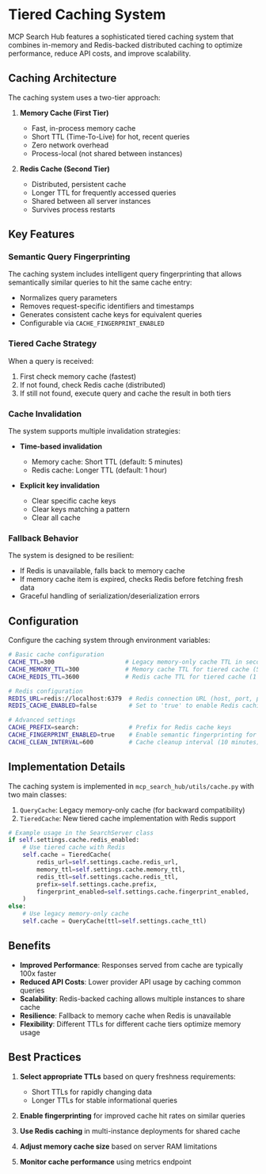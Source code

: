 # Tiered Caching System

MCP Search Hub features a sophisticated tiered caching system that combines in-memory and Redis-backed distributed caching to optimize performance, reduce API costs, and improve scalability.

## Caching Architecture

The caching system uses a two-tier approach:

1. **Memory Cache (First Tier)**
   - Fast, in-process memory cache
   - Short TTL (Time-To-Live) for hot, recent queries
   - Zero network overhead
   - Process-local (not shared between instances)

2. **Redis Cache (Second Tier)**
   - Distributed, persistent cache
   - Longer TTL for frequently accessed queries
   - Shared between all server instances
   - Survives process restarts

## Key Features

### Semantic Query Fingerprinting

The caching system includes intelligent query fingerprinting that allows semantically similar queries to hit the same cache entry:

- Normalizes query parameters
- Removes request-specific identifiers and timestamps
- Generates consistent cache keys for equivalent queries
- Configurable via `CACHE_FINGERPRINT_ENABLED`

### Tiered Cache Strategy

When a query is received:

1. First check memory cache (fastest)
2. If not found, check Redis cache (distributed)
3. If still not found, execute query and cache the result in both tiers

### Cache Invalidation

The system supports multiple invalidation strategies:

- **Time-based invalidation**
  - Memory cache: Short TTL (default: 5 minutes)
  - Redis cache: Longer TTL (default: 1 hour)

- **Explicit key invalidation**
  - Clear specific cache keys
  - Clear keys matching a pattern
  - Clear all cache

### Fallback Behavior

The system is designed to be resilient:

- If Redis is unavailable, falls back to memory cache
- If memory cache item is expired, checks Redis before fetching fresh data
- Graceful handling of serialization/deserialization errors

## Configuration

Configure the caching system through environment variables:

```bash
# Basic cache configuration
CACHE_TTL=300                    # Legacy memory-only cache TTL in seconds (for backward compatibility)
CACHE_MEMORY_TTL=300             # Memory cache TTL for tiered cache (5 minutes)
CACHE_REDIS_TTL=3600             # Redis cache TTL for tiered cache (1 hour)

# Redis configuration
REDIS_URL=redis://localhost:6379  # Redis connection URL (host, port, password, etc.)
REDIS_CACHE_ENABLED=false         # Set to 'true' to enable Redis caching

# Advanced settings
CACHE_PREFIX=search:              # Prefix for Redis cache keys
CACHE_FINGERPRINT_ENABLED=true    # Enable semantic fingerprinting for queries
CACHE_CLEAN_INTERVAL=600          # Cache cleanup interval (10 minutes)
```

## Implementation Details

The caching system is implemented in `mcp_search_hub/utils/cache.py` with two main classes:

1. `QueryCache`: Legacy memory-only cache (for backward compatibility)
2. `TieredCache`: New tiered cache implementation with Redis support

```python
# Example usage in the SearchServer class
if self.settings.cache.redis_enabled:
    # Use tiered cache with Redis
    self.cache = TieredCache(
        redis_url=self.settings.cache.redis_url,
        memory_ttl=self.settings.cache.memory_ttl,
        redis_ttl=self.settings.cache.redis_ttl,
        prefix=self.settings.cache.prefix,
        fingerprint_enabled=self.settings.cache.fingerprint_enabled,
    )
else:
    # Use legacy memory-only cache
    self.cache = QueryCache(ttl=self.settings.cache_ttl)
```

## Benefits

- **Improved Performance**: Responses served from cache are typically 100x faster
- **Reduced API Costs**: Lower provider API usage by caching common queries
- **Scalability**: Redis-backed caching allows multiple instances to share cache
- **Resilience**: Fallback to memory cache when Redis is unavailable
- **Flexibility**: Different TTLs for different cache tiers optimize memory usage

## Best Practices

1. **Select appropriate TTLs** based on query freshness requirements:
   - Short TTLs for rapidly changing data
   - Longer TTLs for stable informational queries

2. **Enable fingerprinting** for improved cache hit rates on similar queries

3. **Use Redis caching** in multi-instance deployments for shared cache

4. **Adjust memory cache size** based on server RAM limitations

5. **Monitor cache performance** using metrics endpoint